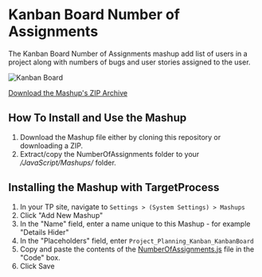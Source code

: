 Kanban Board Number of Assignments
===========================

The Kanban Board Number of Assignments mashup add list of users in a project along with numbers of bugs and user stories assigned to the user.


![Kanban Board](https://github.com/TargetProcess/MashupsLibrary/raw/master/NumberOfAssignments/NumberOfAssignments.png)


[Download the Mashup's ZIP Archive](https://github.com/downloads/TargetProcess/MashupsLibrary/NumberOfAssignments.zip)


How To Install and Use the Mashup
---------------------------------

1. Download the Mashup file either by cloning this repository or downloading a ZIP.
2. Extract/copy the NumberOfAssignments folder to your _<TargetProcess Install Path>/JavaScript/Mashups/_ folder.


Installing the Mashup with TargetProcess
----------------------------------------

1. In your TP site, navigate to ```Settings > (System Settings) > Mashups```
2. Click "Add New Mashup"
3. In the "Name" field, enter a name unique to this Mashup - for example "Details Hider"
4. In the "Placeholders" field, enter ```Project_Planning_Kanban_KanbanBoard```
5. Copy and paste the contents of the [NumberOfAssignments.js](https://raw.github.com/TargetProcess/MashupsLibrary/master/NumberOfAssignments/NumberOfAssignments.js) file in the "Code" box.
6. Click Save
